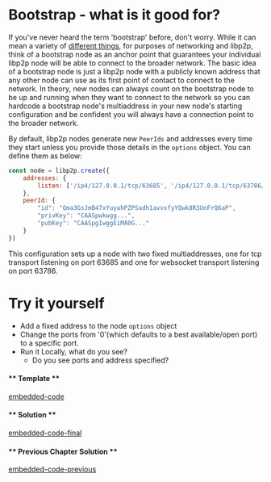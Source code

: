 Bootstrap - what is it good for?
================================

If you've never heard the term 'bootstrap' before, don't worry.  While it can mean a variety of [different things](https://techterms.com/definition/bootstrap#:~:text=Terms%20%3A%20Bootstrap%20Definition-,Bootstrap,automatically%20loads%20and%20executes%20commands.), for purposes of networking and libp2p, think of a bootstrap node as an anchor point that guarantees your individual libp2p node will be able to connect to the broader network.  The basic idea of a bootstrap node is just a libp2p node with a publicly known address that any other node can use as its first point of contact to connect to the network.  In theory, new nodes can always count on the bootstrap node to be up and running when they want to connect to the network so you can hardcode a bootstrap node's multiaddress in your new node's starting configuration and be confident you will always have a connection point to the broader network.  

By default, libp2p nodes generate new `PeerIds` and addresses every time they start unless you provide those details in the `options` object.  You can define them as below:
```javascript
const node = libp2p.create({
    addresses: {
        listen: ['/ip4/127.0.0.1/tcp/63685', '/ip4/127.0.0.1/tcp/63786/ws]
    },
    peerId: {
        "id": "Qma3GsJmB47xYuyahPZPSadh1avvxfyYQwk8R3UnFrQ6aP",
        "privKey": "CAASpwkwgg...",
        "pubKey": "CAASpgIwggEiMA0G..."
    }   
})
```

This configuration sets up a node with two fixed multiaddresses, one for tcp transport listening on port 63685 and one for websocket transport listening on port 63786.

Try it yourself
===============
 
* Add a fixed address to the node `options` object
* Change the ports from '0'(which defaults to a best available/open port) to a specific port.
* Run it Locally, what do you see?
  - Do you see ports and address specified? 

<!-- tabs:start -->

#### ** Template **

[embedded-code](../assets/2/2.2-template-code.js ':include :type=code embed-template')

#### ** Solution **

[embedded-code-final](../assets/2/2.2-finished-code.js ':include :type=code embed-final')

#### ** Previous Chapter Solution **

[embedded-code-previous](../assets/2/2.1-finished-code.js ':include :type=code embed-previous')

<!-- tabs:end -->

